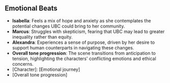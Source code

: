 ## Emotional Beats
- **Isabella**: Feels a mix of hope and anxiety as she contemplates the potential changes UBC could bring to her community.
- **Marcus**: Struggles with skepticism, fearing that UBC may lead to greater inequality rather than equity.
- **Alexandra**: Experiences a sense of purpose, driven by her desire to support human counterparts in navigating these changes.
- **Overall tone progression**: The scene transitions from anticipation to tension, highlighting the characters' conflicting emotions and ethical concerns.
- [Character]: [Emotional journey]
- [Overall tone progression]
